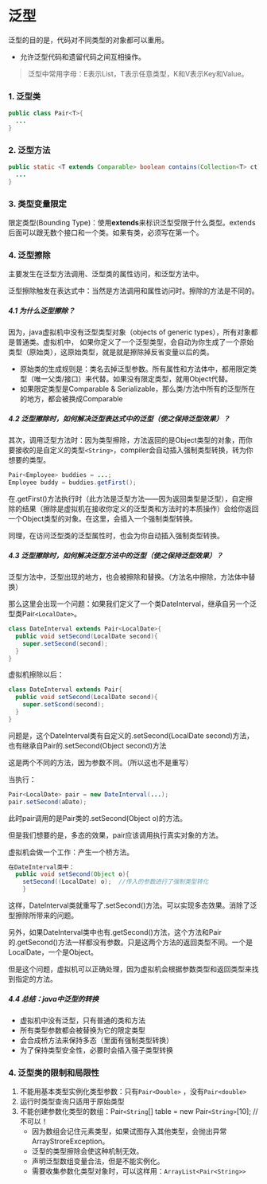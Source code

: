 # 泛型

泛型的目的是，代码对不同类型的对象都可以重用。

* 允许泛型代码和遗留代码之间互相操作。

> 泛型中常用字母：E表示List，T表示任意类型，K和V表示Key和Value。

### 1. 泛型类

```java
public class Pair<T>{
  ...
}
```

### 2. 泛型方法

```java
public static <T extends Comparable> boolean contains(Collection<T> ct){
  ...
}
```

### 3. 类型变量限定

限定类型(Bounding Type)：使用**extends**来标识泛型受限于什么类型。extends后面可以跟无数个接口和一个类。如果有类，必须写在第一个。

### 4. 泛型擦除

主要发生在泛型方法调用、泛型类的属性访问，和泛型方法中。

泛型擦除触发在表达式中：当然是方法调用和属性访问时。擦除的方法是不同的。

##### 4.1 为什么泛型擦除？

因为，java虚拟机中没有泛型类型对象（objects of generic types），所有对象都是普通类。虚拟机中， 如果你定义了一个泛型类型，会自动为你生成了一个原始类型（原始类），这原始类型，就是就是擦除掉反省变量以后的类。

* 原始类的生成规则是：类名去掉泛型参数。所有属性和方法体中，都用限定类型（唯一父类/接口）来代替。如果没有限定类型，就用Object代替。
* 如果限定类型是Comparable & Serializable，那么类/方法中所有的泛型所在的地方，都会被换成Comparable

##### 4.2 泛型擦除时，如何解决泛型表达式中的泛型（使之保持泛型效果）？

其次，调用泛型方法时：因为类型擦除，方法返回的是Object类型的对象，而你要接收的是自定义的类型`<String>`，compiler会自动插入强制类型转换，转为你想要的类型。

```java
Pair<Employee> buddies = ...;
Employee buddy = buddies.getFirst();
```

在.getFirst()方法执行时（此方法是泛型方法——因为返回类型是泛型），自定擦除的结果（擦除是虚拟机在接收你定义的泛型类和方法时的本质操作）会给你返回一个Object类型的对象。在这里，会插入一个强制类型转换。

同理，在访问泛型类的泛型属性时，也会为你自动插入强制类型转换。

##### 4.3 泛型擦除时，如何解决泛型方法中的泛型（使之保持泛型效果）？

泛型方法中，泛型出现的地方，也会被擦除和替换。（方法名中擦除，方法体中替换）

那么这里会出现一个问题：如果我们定义了一个类DateInterval，继承自另一个泛型类Pair`<LocalDate>`。

```java
class DateInterval extends Pair<LocalDate>{
  public void setSecond(LocalDate second){
    super.setSecond(second);
  }
}
```

虚拟机擦除以后：

```java
class DateInterval extends Pair{
  public void setSecond(LocalDate second){
    super.setScond(second);
  }
}
```

问题是，这个DateInterval类有自定义的.setSecond(LocalDate second)方法，也有继承自Pair的.setSecond(Object second)方法

这是两个不同的方法，因为参数不同。（所以这也不是重写）

当执行：

```java
Pair<LocalDate> pair = new DateInterval(...);
pair.setSecond(aDate); 
```

此时pair调用的是Pair类的.setSecond(Object o)的方法。

但是我们想要的是，多态的效果，pair应该调用执行真实对象的方法。

虚拟机会做一个工作：产生一个桥方法。

```java
在DateInterval类中：
  public void setSecond(Object o){
    setSecond((LocalDate) o);  //传入的参数进行了强制类型转化
	}
```

这样，DateInterval类就重写了.setSecond()方法。可以实现多态效果。消除了泛型擦除所带来的问题。

另外，如果DateInterval类中也有.getSecond()方法，这个方法和Pair的.getSecond()方法一样都没有参数。只是这两个方法的返回类型不同。一个是LocalDate，一个是Object。

但是这个问题，虚拟机可以正确处理，因为虚拟机会根据参数类型和返回类型来找到指定的方法。

##### 4.4 总结：java中泛型的转换

* 虚拟机中没有泛型，只有普通的类和方法
* 所有类型参数都会被替换为它的限定类型
* 会合成桥方法来保持多态（里面有强制类型转换）
* 为了保持类型安全性，必要时会插入强子类型转换

### 4. 泛型类的限制和局限性

1. 不能用基本类型实例化类型参数：只有`Pair<Double>` ，没有`Pair<double>`
2. 运行时类型查询只适用于原始类型
3. 不能创建参数化类型的数组：Pair`<String`[] table = new Pair`<String>`[10]; //不可以！
   * 因为数组会记住元素类型，如果试图存入其他类型，会抛出异常ArrayStroreException。
   * 泛型的类型擦除会使这种机制无效。
   * 声明泛型数组变量合法，但是不能实例化。
   * 需要收集参数化类型对象时，可以这样用：`ArrayList<Pair<String>>`





